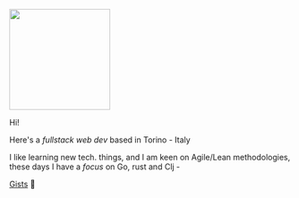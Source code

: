 <a href="https://en.wikipedia.org/wiki/Turin"><img src="https://i.pinimg.com/564x/36/c0/08/36c008ebb4f2cf418cc5d94a8c0d32b9.jpg" height="180" /></a>

Hi!

Here's a _fullstack web dev_ based in Torino - Italy

I like learning new tech. things, and I am keen on Agile/Lean methodologies, these days I have a _focus_ on Go, rust and Clj -

[Gists](https://gist.github.com/federico-cagliero) 🏮



<!--

<a href="https://en.wikipedia.org/wiki/Turin"><img src="https://i.pinimg.com/564x/36/c0/08/36c008ebb4f2cf418cc5d94a8c0d32b9.jpg" height="180" /></a>
<a href="https://en.wikipedia.org/wiki/Turin"><img src="https://i.pinimg.com/564x/74/0b/11/740b112f5fd01acea8d1e87a6788ac14.jpg" height="180" /></a>
<a href="https://en.wikipedia.org/wiki/Turin"><img src="https://i.pinimg.com/564x/97/c0/ba/97c0ba9a4bceb1a4e6c8622da10a3e0c.jpg" height="180" /></a>
<a href="https://en.wikipedia.org/wiki/Turin"><img src="https://i.pinimg.com/564x/ee/5d/3f/ee5d3f63dc0aa310042dfa02012bb42c.jpg" height="180" /></a>

<a href="https://en.wikipedia.org/wiki/Turin"><img src="https://i.pinimg.com/564x/1a/e3/ac/1ae3aceae553b6f45b36d2be9e233a78.jpg" height="180" /></a>
<a href="https://en.wikipedia.org/wiki/Turin"><img src="https://i.pinimg.com/564x/c6/e3/a7/c6e3a7a69777f106b6ae1c1ce027a655.jpg" height="180" /></a>
<a href="https://en.wikipedia.org/wiki/Turin"><img src="https://i.pinimg.com/564x/24/5a/4b/245a4babe0766aac5cdc4c26e5faff06.jpg" height="180" /></a>
-->

<!--

### About

Actually, an _expert_ in fullstack web dev - wide IT architecture skills, keen on Open source, _especially_ GNU/Linux - 

I have a specialty in (and applied) a lot of programming languages, eg: php, java, Scala, perl (long ago! OO, logs analytics, functional), python (web/data) and js/es6+.

These days, I am "learning" something else, refining my know-how related to Go, rust and Kotlin -

Skills: 24x7, devOps (j2ee) and big-data projects

I like learning new tech. related things, and I am keen on Agile/Lean methodologies.

[Gists](https://gist.github.com/federico-cagliero) 🏮

first edited @ june 3, 2020 -

cheers!
-->
